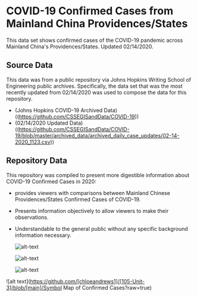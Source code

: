 # COVID-19 Confirmed Cases from Mainland China Providences/States

This data set shows confirmed cases of the COVID-19 pandemic across Mainland China's Providences/States. Updated 02/14/2020.  

## Source Data
This data was from a public repository via Johns Hopkins Writing School of Engineering public archives. Specifically, the data set that was the most recently updated from 02/14/2020 was used to compose the data for this repository. 

- (Johns Hopkins COVID-19 Archived Data) ((https://github.com/CSSEGISandData/COVID-19))
- (02/14/2020 Updated Data) ((https://github.com/CSSEGISandData/COVID-19/blob/master/archived_data/archived_daily_case_updates/02-14-2020_1123.csv))

## Repository Data
This repository was compiled to present more digestible information about COVID-19 Confirmed Cases in 2020: 

- provides viewers with comparisons between Mainland Chinese Providences/States Confirmed Cases of COVID-19.
- Presents information objectively to allow viewers to make their observations.
- Understandable to the general public without any specific background information necessary.

  ![alt-text]("T0S3T-total-confirmed-deaths-caused-by-covid-19-by-providence-state-in-mainland-china-updated-02-14-2020-nbsp-.png")

  ![alt-text]("LHLGO-map-of-confirmed-deaths-by-covid-19-in-mainland-china-providences-states-updated-02-14-2020-nbsp-.png")

  ![alt-text]("n1c9Z-symbol-map-of-confirmed-covid-19-cases-in-mainland-china-providences-states.png")
  
  
![alt text](https://github.com/[chloeandrews1]/[105-Unit-3]/blob/[main]/Symbol Map of Confirmed Cases?raw=true)
